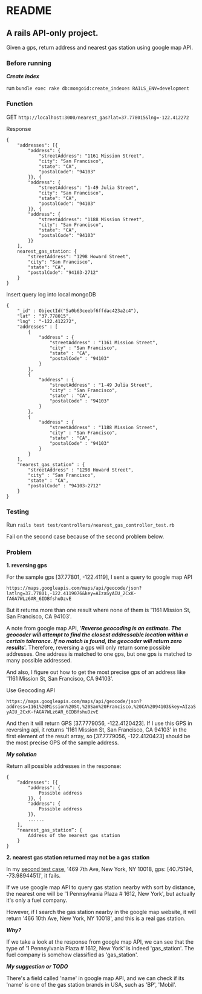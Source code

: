 # README
## A rails API-only project.
Given a gps, return address and nearest gas station using google map API.

### Before running
***Create index***

run ```bundle exec rake db:mongoid:create_indexes RAILS_ENV=development```

### Function
GET ```http://localhost:3000/nearest_gas?lat=37.778015&lng=-122.412272```

Response
```
{
    "addresses": [{
        "address": {
            "streetAddress": "1161 Mission Street",
            "city": "San Francisco",
            "state": "CA",
            "postalCode": "94103"
        }}, {
        "address": {
            "streetAddress": "1-49 Julia Street",
            "city": "San Francisco",
            "state": "CA",
            "postalCode": "94103"
        }}, {
        "address": {
            "streetAddress": "1188 Mission Street",
            "city": "San Francisco",
            "state": "CA",
            "postalCode": "94103"
        }}
    ],
    nearest_gas_station: {
        "streetAddress": "1298 Howard Street",
        "city": "San Francisco",
        "state": "CA",
        "postalCode": "94103-2712"
    }
}
```

Insert query log into local mongoDB
```
{ 
    "_id" : ObjectId("5a0b63ceebf6ffdac423a2c4"), 
    "lat" : "37.778015", 
    "lng" : "-122.412272", 
    "addresses" : [
        {
            "address" : {
                "streetAddress" : "1161 Mission Street", 
                "city" : "San Francisco", 
                "state" : "CA", 
                "postalCode" : "94103"
            }
        }, 
        {
            "address" : {
                "streetAddress" : "1-49 Julia Street", 
                "city" : "San Francisco", 
                "state" : "CA", 
                "postalCode" : "94103"
            }
        }, 
        {
            "address" : {
                "streetAddress" : "1188 Mission Street", 
                "city" : "San Francisco", 
                "state" : "CA", 
                "postalCode" : "94103"
            }
        }
    ], 
    "nearest_gas_station" : {
        "streetAddress" : "1298 Howard Street", 
        "city" : "San Francisco", 
        "state" : "CA", 
        "postalCode" : "94103-2712"
    }
}
```

### Testing
Run ```rails test test/controllers/nearest_gas_controller_test.rb```

Fail on the second case because of the second problem below.

### Problem
**1. reversing gps**

For the sample gps [37.77801, -122.4119], I sent a query to google map API

```https://maps.googleapis.com/maps/api/geocode/json?latlng=37.77801,-122.4119076&key=AIzaSyAIU_2CxK-fAGA7WLz6AR_6IDBfshuDzvE```

But it returns more than one result where none of them is '1161 Mission St, San Francisco, CA 94103'.

A note from google map API, '***Reverse geocoding is an estimate. The geocoder will attempt to find the closest addressable location within a certain tolerance. If no match is found, the geocoder will return zero results***'. Therefore, reversing a gps will only return some possible addresses. One address is matched to one gps, but one gps is matched to many possible addressed.

And also, I figure out how to get the most precise gps of an address like '1161 Mission St, San Francisco, CA 94103'.

Use Geocoding API

```https://maps.googleapis.com/maps/api/geocode/json?address=1161%20Mission%20St,%20San%20Francisco,%20CA%2094103&key=AIzaSyAIU_2CxK-fAGA7WLz6AR_6IDBfshuDzvE```

And then it will return GPS [37.7779056, -122.4120423]. If I use this GPS in reversing api, it returns '1161 Mission St, San Francisco, CA 94103' in the first element of the result array, so [37.7779056, -122.4120423] should be the most precise GPS of the sample address.

***My solution***

Return all possible addresses in the response:
```
{
    “addresses": [{
        "address": {
            Possible address
        }}, {
        "address": {
            Possible address
        }}, 
        ......
    ],
    "nearest_gas_station”: {
        Address of the nearest gas station
    }
}
```


**2. nearest gas station returned may not be a gas station**

In my [second test case](/test/controllers/nearest_gas_controller_test.rb#L15), '469 7th Ave, New York, NY 10018, gps: [40.75194, -73.9894451]', it fails.

If we use google map API to query gas station nearby with sort by distance, the nearest one will be '1 Pennsylvania Plaza # 1612, New York', but actually it's only a fuel company.

However, if I search the gas station nearby in the google map website, it will return '466 10th Ave, New York, NY 10018', and this is a real gas station.

***Why?***

If we take a look at the response from google map API, we can see that the type of '1 Pennsylvania Plaza # 1612, New York' is indeed 'gas_station'. The fuel company is somehow classified as 'gas_station'.

***My suggestion or TODO***

There's a field called 'name' in google map API, and we can check if its 'name' is one of the gas station brands in USA, such as 'BP', 'Mobil'.


